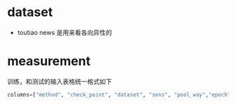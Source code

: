 # dataset

- toutiao news 是用来看各向异性的


# measurement

训练，和测试的输入表格统一格式如下

```python
columns=["method", "check_point", "dataset", "sens", "pool_way","epoch", "step", "dev_anisotropy", "dev_corrcoef", "test_anisotropy", "test_corrcoef"]
```